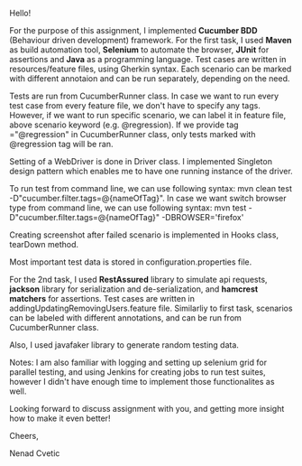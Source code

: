 Hello!

For the purpose of this assignment, I implemented **Cucumber BDD** (Behaviour driven development) framework.
For the first task, I used **Maven** as build automation tool, **Selenium** to automate the browser, **JUnit** for assertions and **Java** as a programming language.
Test cases are written in resources/feature files, using Gherkin syntax. Each scenario can be marked with different annotaion and can be run separately, depending on the need.

Tests are run from CucumberRunner class. In case we want to run every test case from every feature file, we don't have to specify any tags. 
However, if we want to run specific scenario, we can label it in feature file, above scenario keyword (e.g. @regression). If we provide tag ="@regression" in CucumberRunner class, only tests marked with @regression tag will be ran.

Setting of a WebDriver is done in Driver class. I implemented Singleton design pattern which enables me to have one running instance of the driver.

To run test from command line, we can use following syntax: mvn clean test -D"cucumber.filter.tags=@{nameOfTag}". In case we want switch browser type from command line, we can use following syntax:
mvn test -D"cucumber.filter.tags=@{nameOfTag}" -DBROWSER='firefox'

Creating screenshot after failed scenario is implemented in Hooks class, tearDown method.

Most important test data is stored in configuration.properties file.

For the 2nd task, I used **RestAssured** library to simulate api requests, **jackson** library for serialization and de-serialization, and **hamcrest matchers** for assertions.
Test cases are written in addingUpdatingRemovingUsers.feature file. Similarliy to first task, scenarios can be labeled with different annotations, and can be run from CucumberRunner class.

Also, I used javafaker library to generate random testing data.

Notes: 
I am also familiar with logging and setting up selenium grid for parallel testing, and using Jenkins for creating jobs to run test suites, however I didn't have enough time to implement those functionalites as well.

Looking forward to discuss assignment with you, and getting more insight how to make it even better!

Cheers,

Nenad Cvetic



